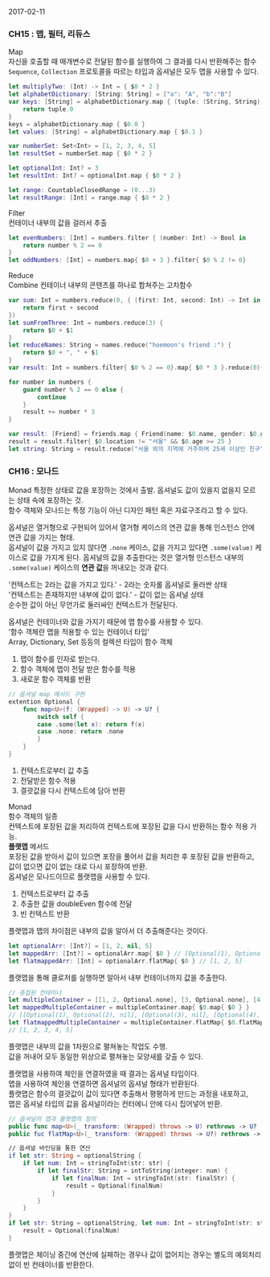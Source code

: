 2017-02-11

### CH15 : 맵, 필터, 리듀스

Map  
자신을 호출할 때 매개변수로 전달된 함수를 실행하여 그 결과를 다시 반환해주는 함수  
`Sequence`, `Collection` 프로토콜을 따르는 타입과 옵셔널은 모두 맵을 사용할 수 있다.

```swift
let multiplyTwo: (Int) -> Int = { $0 * 2 }
let alphabetDictionary: [String: String] = ["a": "A", "b":"B"]
var keys: [String] = alphabetDictionary.map { (tuple: (String, String)) -> String in
    return tuple.0
}
keys = alphabetDictionary.map { $0.0 }
let values: [String] = alphabetDictionary.map { $0.1 }

var numberSet: Set<Int> = [1, 2, 3, 4, 5]
let resultSet = numberSet.map { $0 * 2 }

let optionalInt: Int? = 3
let resultInt: Int? = optionalInt.map { $0 * 2 }

let range: CountableClosedRange = (0...3)
let resultRange: [Int] = range.map { $0 * 2 }
```

Filter  
컨테이너 내부의 값을 걸러서 추출

```swift
let evenNumbers: [Int] = numbers.filter { (number: Int) -> Bool in
    return number % 2 == 0
}
let oddNumbers: [Int] = numbers.map{ $0 + 3 }.filter{ $0 % 2 != 0}
```

Reduce  
Combine 컨테이너 내부의 콘텐츠를 하나로 합쳐주는 고차함수

```swift
var sum: Int = numbers.reduce(0, { (first: Int, second: Int) -> Int in 
    return first + second
})
let sumFromThree: Int = numbers.reduce(3) { 
    return $0 + $1
}
let reduceNames: String = names.reduce("hoemoon's friend :") {
    return $0 + ", " + $1
}
var result: Int = numbers.filter{ $0 % 2 == 0}.map{ $0 * 3 }.reduce(0){ $0 + $1 }

for number in numbers {
    guard number % 2 == 0 else {
        continue
    }
    result += number * 3
}
```

```swift
var result: [Friend] = friends.map { Friend(name: $0.name, gender: $0.gender, location: $0.location, age: $0.age + 1) }
result = result.filter{ $0.location != "서울" && $0.age >= 25 }
let string: String = result.reduce("서울 외의 지역에 거주하며 25세 이상인 친구") { $0 + "\n" + "\($1.name) \($1.gender) \($1.location) \($1.age)세"}
```

### CH16 : 모나드

Monad 특정한 상태로 값을 포장하는 것에서 출발. 옵셔널도 값이 있을지 없을지 모르는 상태 속에 포장하는 것.  
함수 객체와 모나드는 특정 기능이 아닌 디자인 패턴 혹은 자료구조라고 할 수 있다.

옵셔널은 열거형으로 구현되어 있어서 열거형 케이스의 연관 값을 통해 인스턴스 안에 연관 값을 가지는 형태.  
옵셔널이 값을 가지고 있지 않다면 `.none` 케이스, 값을 가지고 있다면 `.some(value)` 케이스로 값을 가지게 된다. 옵셔널의 값을 추출한다는 것은 열거형 인스턴스 내부의 `.some(value)` 케이스의 **연관 값**을 꺼내오는 것과 같다.

'컨텍스트는 2라는 값을 가지고 있다.' - 2라는 숫자롤 옵셔널로 둘러싼 상태   
'컨텍스트는 존재하지만 내부에 값이 없다.' - 값이 없는 옵셔널 상태  
순수한 값이 아닌 무언가로 둘러싸인 컨텍스트가 전달된다.

옵셔널은 컨테이너와 값을 가지기 때문에 맵 함수를 사용할 수 있다.  
'함수 객체란 맵을 적용할 수 있는 컨테이너 타입'  
Array, Dictionary, Set 등등의 컬렉션 타입이 함수 객체  

1. 맵이 함수를 인자로 받는다.
2. 함수 객체에 맵이 전달 받은 함수를 적용
3. 새로운 함수 객체를 반환

```swift
// 옵셔널 map 메서드 구현 
extention Optional {
    func map<U>(f: (Wrapped) -> U) -> U? {
        switch self {
        case .some(let x): return f(x)
        case .none: return .none    
        }
    }
}
```

1. 컨텍스트로부터 값 추출
2. 전달받은 함수 적용
3. 결괏값을 다시 컨텍스트에 담아 반환 

Monad  
함수 객체의 일종  
컨텍스트에 포장된 값을 처리하여 컨텍스트에 포장된 값을 다시 반환하는 함수 적용 가능.  
**플랫맵** 메서드  
포장된 값을 받아서 값이 있으면 포장을 풀어서 값을 처리한 후 포장된 값을 반환하고,  
값이 없으면 값이 없는 대로 다시 포장하여 반환.  
옵셔널은 모나드이므로 플랫맵을 사용할 수 있다.

1. 컨텍스트로부터 값 추출
2. 추출한 값을 doubleEven 함수에 전달 
3. 빈 컨텍스트 반환 

플랫맵과 맵의 차이점은 내부의 값을 알아서 더 추출해준다는 것이다.

```swift
let optionalArr: [Int?] = [1, 2, nil, 5]
let mappedArr: [Int?] = optionalArr.map{ $0 } // [Optional(1), Optional(2), nil, Optional(5)]
let flatmappedArr: [Int] = optionalArr.flatMap{ $0 } // [1, 2, 5]
```

플랫맵을 통해 클로저를 실행하면 알아서 내부 컨테이너까지 값을 추출한다.

```swift
// 중첩된 컨테이너 
let multipleContainer = [[1, 2, Optional.none], [3, Optional.none], [4, 5, Optional.none]]
let mappedMultipleContainer = multipleContainer.map{ $0.map{ $0 } }
// [[Optional(1), Optional(2), nil], [Optional(3), nil], [Optional(4), Optional(5), nil]]
let flatmappedMultipleContainer = multipleContainer.flatMap{ $0.flatMap{ $0 } }
// [1, 2, 3, 4, 5]
```

플랫맵은 내부의 값을 1차원으로 펼쳐놓는 작업도 수행.  
값을 꺼내어 모두 동일한 위상으로 펼쳐놓는 모양새를 갖출 수 있다.

플랫맵을 사용하여 체인을 연결하였을 때 결과는 옵셔널 타입이다.  
맵을 사용하여 체인을 연결하면 옵셔널의 옵셔널 형태가 반환된다.  
플랫맵은 함수의 결괏값이 값이 있다면 추출해서 평평하게 만드는 과정을 내포하고,  
맵은 옵셔널 타입의 값을 옵셔널이라는 컨터에니 안에 다시 집어넣어 반환.

```swift
// 옵셔널의 맵과 플랫맵의 정의
public func map<U>(_ transform: (Wrapped) throws -> U) rethrows -> U?
public fuc flatMap<U>(_ transform: (Wrapped) throws -> U?) rethrows -> U?

// 옵셔널 바인딩을 통한 연산
if let str: String = optionalString {
    if let num: Int = stringToInt(str: str) {
        if let finalStr: String = intToString(integer: num) {
            if let finalNum: Int = stringToInt(str: finalStr) {
                result = Optional(finalNum)
            }
        }
    }
}
if let str: String = optionalString, let num: Int = stringToInt(str: str), let finalStr: String = intToString(integer: num), let finalNum: Int = stringToInt(str: finalStr) {
    result = Optional(finalNum)
}
```

플랫맵은 체이닝 중간에 연산에 실패하는 경우나 값이 없어지는 경우는 별도의 예외처리 없이 빈 컨테이너를 반환한다.





